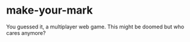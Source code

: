# make-your-mark
You guessed it, a multiplayer web game. This might be doomed but who cares anymore?
